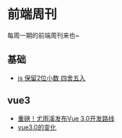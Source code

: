 # 前端周刊
每周一期的前端周刊来也~

## 基础

* [js 保留2位小数 四舍五入](https://www.cnblogs.com/xiaofenguo/p/13180660.html)

## vue3

* [重磅！尤雨溪发布Vue 3.0开发路线](https://mp.weixin.qq.com/s/k6OhMNrpagtTmbhkW-tmZg)
* [vue3.0的变化](https://segmentfault.com/a/1190000016615275)
